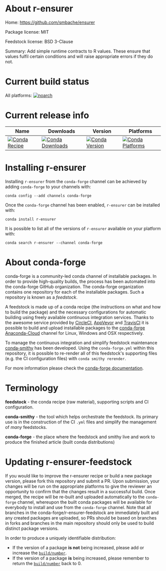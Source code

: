 About r-ensurer
===============

Home: https://github.com/smbache/ensurer

Package license: MIT

Feedstock license: BSD 3-Clause

Summary: Add simple runtime contracts to R values. These ensure that values fulfil certain conditions and will raise appropriate errors if they do not.



Current build status
====================

All platforms:
[![noarch](https://img.shields.io/circleci/project/github/conda-forge/r-ensurer-feedstock/master.svg?label=noarch)](https://circleci.com/gh/conda-forge/r-ensurer-feedstock)

Current release info
====================

| Name | Downloads | Version | Platforms |
| --- | --- | --- | --- |
| [![Conda Recipe](https://img.shields.io/badge/recipe-r--ensurer-green.svg)](https://anaconda.org/conda-forge/r-ensurer) | [![Conda Downloads](https://img.shields.io/conda/dn/conda-forge/r-ensurer.svg)](https://anaconda.org/conda-forge/r-ensurer) | [![Conda Version](https://img.shields.io/conda/vn/conda-forge/r-ensurer.svg)](https://anaconda.org/conda-forge/r-ensurer) | [![Conda Platforms](https://img.shields.io/conda/pn/conda-forge/r-ensurer.svg)](https://anaconda.org/conda-forge/r-ensurer) |

Installing r-ensurer
====================

Installing `r-ensurer` from the `conda-forge` channel can be achieved by adding `conda-forge` to your channels with:

```
conda config --add channels conda-forge
```

Once the `conda-forge` channel has been enabled, `r-ensurer` can be installed with:

```
conda install r-ensurer
```

It is possible to list all of the versions of `r-ensurer` available on your platform with:

```
conda search r-ensurer --channel conda-forge
```


About conda-forge
=================

conda-forge is a community-led conda channel of installable packages.
In order to provide high-quality builds, the process has been automated into the
conda-forge GitHub organization. The conda-forge organization contains one repository
for each of the installable packages. Such a repository is known as a *feedstock*.

A feedstock is made up of a conda recipe (the instructions on what and how to build
the package) and the necessary configurations for automatic building using freely
available continuous integration services. Thanks to the awesome service provided by
[CircleCI](https://circleci.com/), [AppVeyor](https://www.appveyor.com/)
and [TravisCI](https://travis-ci.org/) it is possible to build and upload installable
packages to the [conda-forge](https://anaconda.org/conda-forge)
[Anaconda-Cloud](https://anaconda.org/) channel for Linux, Windows and OSX respectively.

To manage the continuous integration and simplify feedstock maintenance
[conda-smithy](https://github.com/conda-forge/conda-smithy) has been developed.
Using the ``conda-forge.yml`` within this repository, it is possible to re-render all of
this feedstock's supporting files (e.g. the CI configuration files) with ``conda smithy rerender``.

For more information please check the [conda-forge documentation](https://conda-forge.org/docs/).

Terminology
===========

**feedstock** - the conda recipe (raw material), supporting scripts and CI configuration.

**conda-smithy** - the tool which helps orchestrate the feedstock.
                   Its primary use is in the construction of the CI ``.yml`` files
                   and simplify the management of *many* feedstocks.

**conda-forge** - the place where the feedstock and smithy live and work to
                  produce the finished article (built conda distributions)


Updating r-ensurer-feedstock
============================

If you would like to improve the r-ensurer recipe or build a new
package version, please fork this repository and submit a PR. Upon submission,
your changes will be run on the appropriate platforms to give the reviewer an
opportunity to confirm that the changes result in a successful build. Once
merged, the recipe will be re-built and uploaded automatically to the
`conda-forge` channel, whereupon the built conda packages will be available for
everybody to install and use from the `conda-forge` channel.
Note that all branches in the conda-forge/r-ensurer-feedstock are
immediately built and any created packages are uploaded, so PRs should be based
on branches in forks and branches in the main repository should only be used to
build distinct package versions.

In order to produce a uniquely identifiable distribution:
 * If the version of a package **is not** being increased, please add or increase
   the [``build/number``](https://conda.io/docs/user-guide/tasks/build-packages/define-metadata.html#build-number-and-string).
 * If the version of a package **is** being increased, please remember to return
   the [``build/number``](https://conda.io/docs/user-guide/tasks/build-packages/define-metadata.html#build-number-and-string)
   back to 0.
